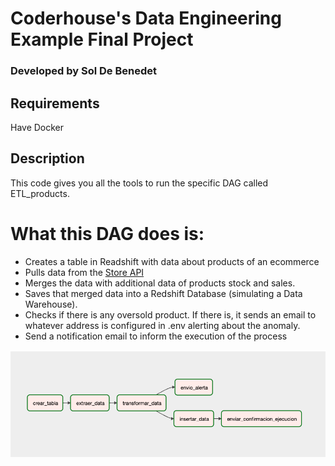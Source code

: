 # Coderhouse's Data Engineering Example Final Project
### Developed by Sol De Benedet
## Requirements
Have Docker
## Description
This code gives you all the tools to run the specific DAG called ETL_products.

# What this DAG does is:

* Creates a table in Readshift with data about products of an ecommerce
* Pulls data from the [Store API](https://storerestapi.com/)
* Merges the data with additional data of products stock and sales. 
* Saves that merged data into a Redshift Database (simulating a Data Warehouse).
* Checks if there is any oversold product. If there is, it sends an email to whatever address is configured in .env alerting about the anomaly.
* Send a notification email to inform the execution of the process

![alt text](https://github.com/curlydaria/coderhouse-data-engineer/blob/master/dag_screenshot.png)
